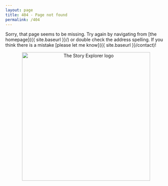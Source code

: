 ```yaml
---
layout: page
title: 404 - Page not found
permalink: /404
---
```


Sorry, that page seems to be missing. Try again by navigating from [the homepage]({{ site.baseurl }}/) or double check the address spelling. If you think there is a mistake [please let me know]({{ site.baseurl }}/contact)!

<div style="text-align:center"> 
<img src="{{ site.baseurl }}/images/compass.svg" alt="The Story Explorer logo" style="width: 400px;"/>
</div>
